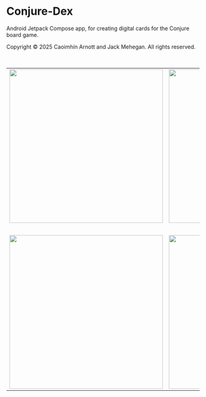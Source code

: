 # Conjure-Dex

Android Jetpack Compose app, for creating digital cards for the Conjure board game. 

Copyright © 2025 Caoimhín Arnott and Jack Mehegan.
All rights reserved.

<br>

<table align="center">
  <tr>
    <td><img src="https://github.com/user-attachments/assets/c9b066d1-2c01-49f2-b5eb-bf94bb333c22" style="width: 400px; max-width: 100%;"/></td>
    <td><img src="https://github.com/user-attachments/assets/6d8e0047-9ea2-4b02-97a4-ce2a5df3dac3" style="width: 400px; max-width: 100%;"/></td>
  </tr>
  <tr>
    <td><br></td>
  </tr>
  <tr>
    <td><img src="https://github.com/user-attachments/assets/85a97612-488d-430a-b2fd-d2fe431713e3" style="width: 400px; max-width: 100%;"/></td>
    <td><img src="https://github.com/user-attachments/assets/045eaf02-5420-4626-9f4d-6e09beabe5b8" style="width: 400px; max-width: 100%;"/></td>
  </tr>
</table>

